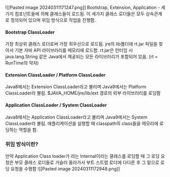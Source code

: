 ![[Pasted image 20240311171247.png]]
Bootstrap, Extension, Application - 세 가지 컴포넌트들에 의해 클래스들이 로드됨.
이 세가지 클래스 로더들은 모두 상속관계로 정의되어 있으며 위임 방식으로 작업을 진행함.

#### Bootstrap ClassLoader
가장 최상위 클래스 로더로써 가장 최우선으로 로드됨.
jre의 lib폴더에 rt.jar 파일을 찾아서 기본 자바 API 라이브러리를 메모리에 로드함.
rt.jar은 런터임 시 java.lang.String 같은 Java에서 제공되는 모든 라이브러리가 포함되어 있음.  (rt = RunTime의 약자)

#### Extension ClassLoader / Platform ClassLoader
Java8에서는 Extension ClassLoader라고 불리며 Java9에서는 Platform ClassLoader라 불림.
$JAVA_HOME/jre/lib/ext 경로의 외부 라이브러리를 로딩함

#### Application ClassLoader / System ClassLoader
Java8에서는 Application ClassLoader라고 불리며 Java9에서는 System ClassLoader라 불림.
애플리케이션을 실행할 때 classpath의 class들을 메모리에 로딩하는 역할을 함.

### 위임 방식이란?
만약 Application Class loader가 라는 Internal이라는 클래스를 로딩할 때 그 로딩 요청은 부모 클래스 로더들로 거슬러 올라가서 부트 스트랩 로더에 다다른 후 그 밑으로 로딩 요청을 수행함
![[Pasted image 20240311172948.png]]